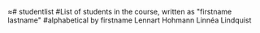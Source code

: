 ≈# studentlist
#List of students in the course, written as "firstname lastname"
#alphabetical by firstname
Lennart Hohmann
Linnéa Lindquist
